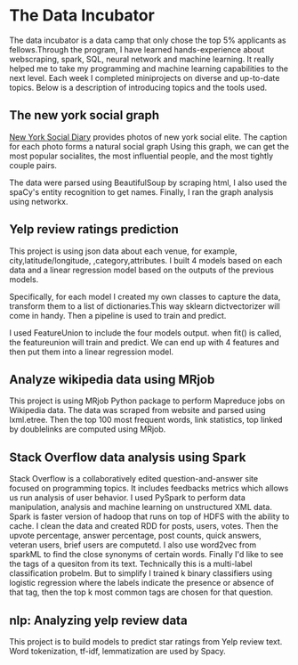 # The Data Incubator
The data incubator is a data camp that only chose the top 5% applicants 
as fellows.Through the program, I have learned hands-experience 
about webscraping, spark, SQL, neural network and machine learning. 
It really helped me to take my programming and machine learning 
capabilities to the next level. Each week I completed miniprojects on
diverse and up-to-date topics. Below is a description of introducing topics
and the tools used.

## The new york social graph
[New York Social Diary](http://www.newyorksocialdiary.com/) provides photos
of new york social elite. The caption for each photo forms a natural social graph 
Using this graph, we can get the most popular socialites, the most influential
people, and the most tightly couple pairs.

The data were parsed using BeautifulSoup by scraping html, I also used the spaCy's
entity recognition to get names. Finally, I ran the graph analysis using networkx.

## Yelp review ratings prediction
This project is using json data about each venue, for example, city,latitude/longitude,
,category,attributes. I built 4 models based on each data and a linear regression
model based on the outputs of the previous models.

Specifically, for each model I created my own classes to capture the data, transform them to a list of
dictionaries.This way sklearn dictvectorizer will come in handy. Then a pipeline is used
to train and predict.

I used FeatureUnion to include the four models output. when fit() is called, the featureunion will train
and predict. We can end up with 4 features and then put them into a linear regression model.

## Analyze wikipedia data using MRjob
This project is using MRjob Python package to perform Mapreduce jobs on Wikipedia data. The data was scraped from website
and parsed using lxml.etree. Then the top 100 most frequent words, link statistics, top linked by doublelinks are computed
using MRjob.

## Stack Overflow data analysis using Spark
Stack Overflow is a collaboratively edited question-and-answer site focused on programming topics. It includes feedbacks metrics which
allows us run analysis of user behavior. I used PySpark to perform data manipulation, analysis and machine learning on unstructured XML data. Spark is faster version of hadoop that runs on top of HDFS with the ability to cache. I clean the data and created RDD for posts, users, votes. Then the upvote percentage, answer percentage, post counts, quick answers, veteran users, brief users are computetd. I also use word2vec from sparkML to find the close synonyms of certain words. Finally I'd like to see the tags of a quesiton from its text. Technically this is a multi-label classification probelm. But to simplify I trained k binary classifiers using logistic regression where the labels indicate the presence or absence of that tag, then the top k most common tags are chosen for that question.

## nlp: Analyzing yelp review data

This project is to build models to predict star ratings from Yelp review text. Word tokenization, tf-idf, lemmatization are used by Spacy.

